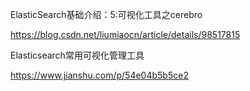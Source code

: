 

ElasticSearch基础介绍：5:可视化工具之cerebro

https://blog.csdn.net/liumiaocn/article/details/98517815

Elasticsearch常用可视化管理工具

https://www.jianshu.com/p/54e04b5b5ce2

